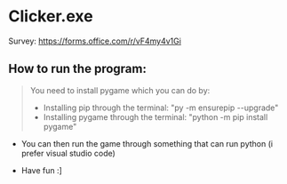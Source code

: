 # Clicker.exe

Survey: https://forms.office.com/r/vF4my4v1Gi

## How to run the program:

> You need to install pygame which you can do by:
> - Installing pip through the terminal: "py -m ensurepip --upgrade"
> - Installing pygame through the terminal: "python -m pip install pygame"

- You can then run the game through something that can run python (i prefer visual studio code)

- Have fun :]
